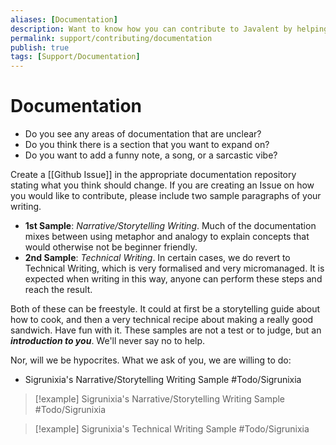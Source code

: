 ```yaml
---
aliases: [Documentation]
description: Want to know how you can contribute to Javalent by helping with
permalink: support/contributing/documentation
publish: true
tags: [Support/Documentation]
---
```


# Documentation

- Do you see any areas of documentation that are unclear?
- Do you think there is a section that you want to expand on?
- Do you want to add a funny note, a song, or a sarcastic vibe?

Create a [[Github Issue]] in the appropriate documentation repository stating what you think should change. If you are creating an Issue on how you would like to contribute, please include two sample paragraphs of your writing. 

- **1st Sample**: *Narrative/Storytelling Writing*. Much of the documentation mixes between using metaphor and analogy to explain concepts that would otherwise not be beginner friendly. 
- **2nd Sample**: *Technical Writing*. In certain cases, we do revert to Technical Writing, which is very formalised and very micromanaged. It is expected when writing in this way, anyone can perform these steps and reach the result. 

Both of these can be freestyle. It could at first be a storytelling guide about how to cook, and then a very technical recipe about making a really good sandwich. Have fun with it. These samples are not a test or to judge, but an ***introduction to you***. We'll never say no to help. 

Nor, will we be hypocrites. What we ask of you, we are willing to do:

- Sigrunixia's Narrative/Storytelling Writing Sample #Todo/Sigrunixia

> [!example] Sigrunixia's Narrative/Storytelling Writing Sample
> #Todo/Sigrunixia 

> [!example] Sigrunixia's Technical Writing Sample
> #Todo/Sigrunixia 
